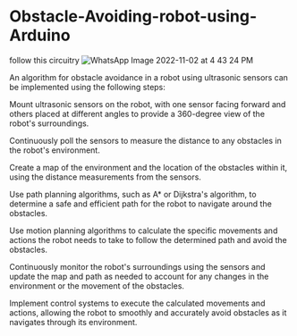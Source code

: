# Obstacle-Avoiding-robot-using-Arduino

follow this circuitry 
![WhatsApp Image 2022-11-02 at 4 43 24 PM](https://user-images.githubusercontent.com/109905492/199476535-6fe6280e-71e0-44bd-9f6b-602a7a18d9d1.jpeg)

An algorithm for obstacle avoidance in a robot using ultrasonic sensors can be implemented using the following steps:

Mount ultrasonic sensors on the robot, with one sensor facing forward and others placed at different angles to provide a 360-degree view of the robot's surroundings.

Continuously poll the sensors to measure the distance to any obstacles in the robot's environment.

Create a map of the environment and the location of the obstacles within it, using the distance measurements from the sensors.

Use path planning algorithms, such as A* or Dijkstra's algorithm, to determine a safe and efficient path for the robot to navigate around the obstacles.

Use motion planning algorithms to calculate the specific movements and actions the robot needs to take to follow the determined path and avoid the obstacles.

Continuously monitor the robot's surroundings using the sensors and update the map and path as needed to account for any changes in the environment or the movement of the obstacles.

Implement control systems to execute the calculated movements and actions, allowing the robot to smoothly and accurately avoid obstacles as it navigates through its environment.




